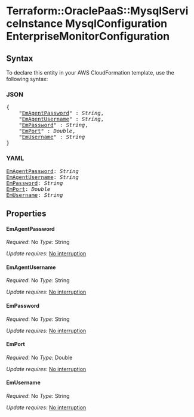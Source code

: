 # Terraform::OraclePaaS::MysqlServiceInstance MysqlConfiguration EnterpriseMonitorConfiguration

## Syntax

To declare this entity in your AWS CloudFormation template, use the following syntax:

### JSON

<pre>
{
    "<a href="#emagentpassword" title="EmAgentPassword">EmAgentPassword</a>" : <i>String</i>,
    "<a href="#emagentusername" title="EmAgentUsername">EmAgentUsername</a>" : <i>String</i>,
    "<a href="#empassword" title="EmPassword">EmPassword</a>" : <i>String</i>,
    "<a href="#emport" title="EmPort">EmPort</a>" : <i>Double</i>,
    "<a href="#emusername" title="EmUsername">EmUsername</a>" : <i>String</i>
}
</pre>

### YAML

<pre>
<a href="#emagentpassword" title="EmAgentPassword">EmAgentPassword</a>: <i>String</i>
<a href="#emagentusername" title="EmAgentUsername">EmAgentUsername</a>: <i>String</i>
<a href="#empassword" title="EmPassword">EmPassword</a>: <i>String</i>
<a href="#emport" title="EmPort">EmPort</a>: <i>Double</i>
<a href="#emusername" title="EmUsername">EmUsername</a>: <i>String</i>
</pre>

## Properties

#### EmAgentPassword

_Required_: No
_Type_: String

_Update requires_: [No interruption](https://docs.aws.amazon.com/AWSCloudFormation/latest/UserGuide/using-cfn-updating-stacks-update-behaviors.html#update-no-interrupt)

#### EmAgentUsername

_Required_: No
_Type_: String

_Update requires_: [No interruption](https://docs.aws.amazon.com/AWSCloudFormation/latest/UserGuide/using-cfn-updating-stacks-update-behaviors.html#update-no-interrupt)

#### EmPassword

_Required_: No
_Type_: String

_Update requires_: [No interruption](https://docs.aws.amazon.com/AWSCloudFormation/latest/UserGuide/using-cfn-updating-stacks-update-behaviors.html#update-no-interrupt)

#### EmPort

_Required_: No
_Type_: Double

_Update requires_: [No interruption](https://docs.aws.amazon.com/AWSCloudFormation/latest/UserGuide/using-cfn-updating-stacks-update-behaviors.html#update-no-interrupt)

#### EmUsername

_Required_: No
_Type_: String

_Update requires_: [No interruption](https://docs.aws.amazon.com/AWSCloudFormation/latest/UserGuide/using-cfn-updating-stacks-update-behaviors.html#update-no-interrupt)

